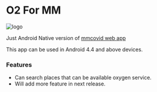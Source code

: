 # O2 For MM

![logo](https://github.com/aunthtoo]/O2-For-MM/blob/master/ic_launcher_oxygen.png?raw=true)

Just Android Native version of [mmcovid web app](http://m.mmcovid.org/)

This app can be used in Android 4.4 and above devices.

### Features

- Can search places that can be available oxygen service.
- Will add more feature in next release.
